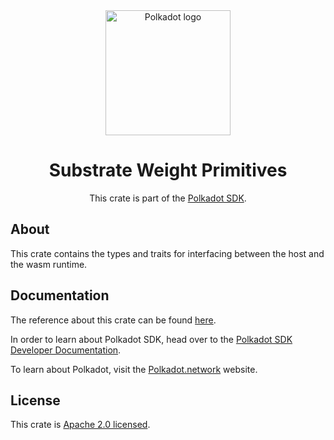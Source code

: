 <div align="center">

<img src="https://raw.githubusercontent.com/paritytech/polkadot-sdk/rzadp/readmes/docs/images/Polkadot_Logo_Horizontal_Pink_BlackOnWhite.png" alt="Polkadot logo" width="200">

# Substrate Weight Primitives

This crate is part of the [Polkadot SDK](https://github.com/paritytech/polkadot-sdk/).

</div>

## About

This crate contains the types and traits for interfacing between the host and the wasm runtime.

## Documentation

The reference about this crate can be found [here](https://paritytech.github.io/polkadot-sdk/master/sp-weights).

In order to learn about Polkadot SDK, head over to the [Polkadot SDK Developer Documentation](https://paritytech.github.io/polkadot-sdk/master/polkadot_sdk_docs/index.html).

To learn about Polkadot, visit the [Polkadot.network](https://polkadot.network/) website.

## License

This crate is [Apache 2.0 licensed](https://spdx.org/licenses/Apache-2.0.html).
